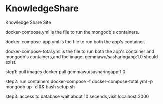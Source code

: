 # KnowledgeShare
Knowledge Share Site

docker-compose.yml is the file to run the mongodb's containers.

docker-compose-app.yml is the file to run both the app's container.

docker-compose-total.yml is the file to run both the app's container and mongodb's containers,and the image: gemmawu/sasharingapp:1.0 should exist.

step1: pull images
    docker pull gemmawu/sasharingapp:1.0

step2: run containers
    docker-compose -f docker-compose-total.yml -p mongodb up -d && bash setup.sh

step3: access to database
    wait about 10 secends,visit localhost:3000
